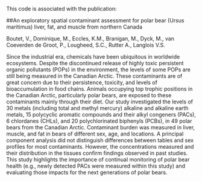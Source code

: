 This code is associated with the publication:

##An exploratory spatial contaminant assessment for polar bear (Ursus maritimus) liver, fat, and muscle from northern Canada

Boutet, V., Dominique, M., Eccles, K.M., Branigan, M., Dyck, M., van Coeverden de Groot, P., Lougheed, S.C., Rutter A., Langlois V.S. 

Since the industrial era, chemicals have been ubiquitous in worldwide ecosystems. Despite the discontinued release of highly toxic persistent organic pollutants (POPs) in the environment, the levels of some POPs are still being measured in the Canadian Arctic. These contaminants are of great concern due to their persistence, toxicity, and levels of bioaccumulation in food chains. Animals occupying top trophic positions in the Canadian Arctic, particularly polar bears, are exposed to these contaminants mainly through their diet. Our study investigated the levels of 30 metals (including total and methyl mercury) alkaline and alkaline earth metals, 15 polycyclic aromatic compounds and their alkyl congeners (PACs), 6 chlordanes (CHLs), and 20 polychlorinated biphenyls (PCBs), in 49 polar bears from the Canadian Arctic. Contaminant burden was measured in liver, muscle, and fat in bears of different sex, age, and locations. A principal component analysis did not distinguish differences between tables and sex profiles for most contaminants. However, the concentrations measured and their distribution in the tissues confirm findings observed in past studies. This study highlights the importance of continual monitoring of polar bear health (e.g., newly detected PACs were measured within this study) and evaluating those impacts for the next generations of polar bears.
